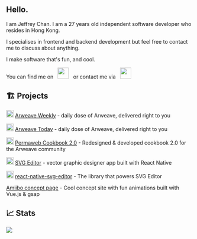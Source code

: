 ## Hello.

I am Jeffrey Chan. I am a 27 years old independent software developer who resides in Hong Kong.

I specialises in frontend and backend development but feel free to contact me to discuss about anything.

I make software that's fun, and cool.

You can find me on &nbsp; [<img src="https://img.icons8.com/?size=256&id=yoQabS8l0qpr&format=png" width="30"/>](https://twitter.com/DevJeffHK) &nbsp; or contact me via &nbsp; <a href="mailto:jeffrey@devjeff.info"> <img src="https://img.icons8.com/fluent/48/000000/gmail.png" width="30"/> </a>

## 🏗️ Projects

<img src="https://devjeff.info/arweave.svg" width="20"> [Arweave Weekly](https://arweavehub.com/weekly) - daily dose of Arweave, delivered right to you

<img src="https://devjeff.info/arweave.svg" width="20"> [Arweave Today](https://arweavehub.com/today) - daily dose of Arweave, delivered right to you

<img src="https://devjeff.info/arweave.svg" width="20"> [Permaweb Cookbook 2.0](https://cookbook.arweave.dev/) - Redesigned & developed cookbook 2.0 for the Arweave community

<img src="https://devjeff.info/images/svg-editor-logo.png" width="20"> [SVG Editor](https://thumbnaillab.app) - vector graphic designer app built with React Native

<img src="https://devjeff.info/github-logo.svg" width="20"> [react-native-svg-editor](https://github.com/DevChanQ/react-native-svg-editor) - The library that powers SVG Editor

[Amiibo concept page](https://devjeff.info/amiibo?name=ken) - Cool concept site with fun animations built with Vue.js & gsap

## 📈 Stats

<img src="https://myreadme.vercel.app/api/embed/DevChanQ?panels=toprepositories,toplanguages,commitgraph" />